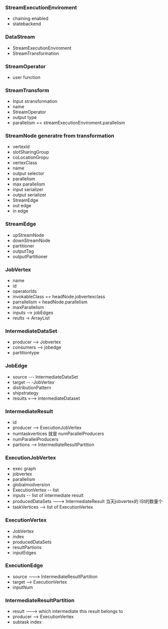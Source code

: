 ### StreamExecutionEnviroment

* chaining enabled
* statebackend



### DataStream

* StreamExecutionEnviroment
* StreamTransformation

### StreamOperator

* user function

### StreamTransform

* Input stransformation
* name
* StreamOperator
* output type
* parallelism  == streamExecutionEnviroment.parallelism

### StreamNode  generatre from transformation

* vertexId
* slotSharingGroup
* coLocationGropu
* vertexClass
* name
* output selector
* parallelism
* max parallelism
* input serializer
* output serializer
* StreamEdge
* out edge
* in edge

### StreamEdge

* upStreamNode
* downStreamNode
* partitioner
* outputTag
* outputPartitioner

### JobVertex

* name
* id
* operatorIds
* invokableClass  == headNode.jobvertexclass
* parrallelism = headNode.parallelism
* maxParallelism
* inputs --> jobEdges
* reults -> ArrayList<IntermediateDataSet>

### IntermediateDataSet

* producer  --> Jobvertex
* consumers  --> jobedge
* partitiontype

### JobEdge

* source  --- IntermediateDataSet
* target -- -JobVertex
* distributionPattern
* shipstrategy
* results =--> intermediateDataset

### IntermediateResult

* id
* producer --> ExecutionJobVertex
* numtaskvertices  就是  numParallelProducers
* numParallelProducers
* partions  --> IntermediateResultPartition

### ExecutionJobVertex

* exec graph
* jobvertex
* parallelism
* globalmodversion
* ExecutionVertex  -- list
* inputs  -- list of intermediate result
* producedDataSets  ---> IntermediateResult 当天jobvertex的 ISt的数量个
* taskVertices --> list of ExecutionVertex

### ExecutionVertex

* JobVertex
* index
* producedDataSets
* resultPartions
* inputEdges

### ExecutionEdge

* source ---> IntermediateResultPartition
* target --> ExecutionVertex
* inputNum 

### IntermediateResultPartition

* result ---> which intermediate this result belongs to 
* producer --> ExecutionVertex
* subtask index
